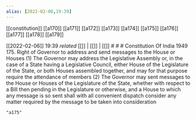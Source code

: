 ```yaml
---
alias: [2022-02-06,19:39]
---
```

[[constitution]] [[a170]] [[a171]] [[a172]] [[a173]] [[a174]] [[a175]] [[a176]] [[a177]] [[a178]] [[a179]]

[[2022-02-06]] 19:39 _related_ [[]] | [[]] | [[]] # # #
Constitution Of India 1949
175. Right of Governor to address and send messages to the House or Houses
(1) The Governor may address the Legislative Assembly or, in the case of a State having a Legislative Council, either House of the Legislature of the State, or both Houses assembled together, and may for that purpose require the attendance of members
(2) The Governor may sent messages to the House or Houses of the Legislature of the State, whether with respect to a Bill then pending in the Legislature or otherwise, and a House to which any message is so sent shall with all convenient dispatch consider any matter required by the message to be taken into consideration

```query
"a175"
```
